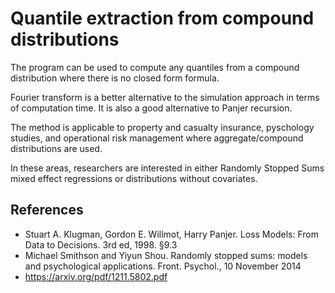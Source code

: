 # Quantile extraction from compound distributions

The program can be used to compute any quantiles from a compound distribution where there is no closed form formula.

Fourier transform is a better alternative to the simulation approach in terms of computation time. It is also a good alternative to Panjer recursion. 

The method is applicable to property and casualty insurance, pyschology studies, and operational risk management where aggregate/compound distributions are used. 

In these areas, researchers are interested in either Randomly Stopped Sums mixed effect regressions or distributions without covariates.  

## References
+ Stuart A. Klugman, Gordon E. Willmot, Harry Panjer. Loss Models: From Data to Decisions. 3rd ed, 1998. §9.3
+ Michael Smithson and Yiyun Shou. Randomly stopped sums: models and psychological applications. Front. Psychol., 10 November 2014
+ https://arxiv.org/pdf/1211.5802.pdf
